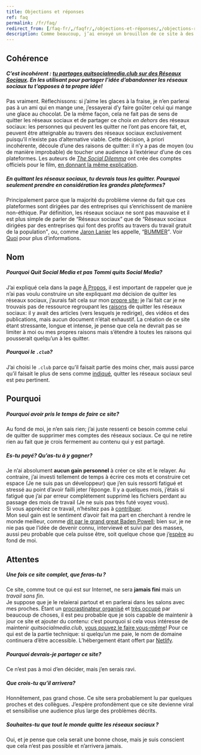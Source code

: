 ```yaml
---
title: Objections et réponses
ref: faq
permalink: /fr/faq/
redirect_from: [/faq-fr/,/faqfr/,/objections-et-réponses/,/objections-réponses/,/objections-et-reponses/,/objections-reponses/,/reponses/]
description: Comme beaucoup, j’ai envoyé un brouillon de ce site à des proches et des figures pour avoir leurs retours. J’adresse ici des réponses à certaines de leurs objections.
---
```

## Cohérence

##### *C’est incohérent : <u>tu partages <cite><a href="/">quitsocialmedia.club</a></cite> <b>sur des</b> Réseaux Sociaux</u>. En les utilisant pour partager l’idée d’abandonner les réseaux sociaux tu t’opposes à ta propre idée!*

Pas vraiment. Réflechissons: si j’aime les glaces à la fraise, je n’en parlerai pas à un ami qui en mange une, j’essayerai d’y faire goûter celui qui mange une glace au chocolat. De la même façon, cela ne fait pas de sens de quitter les réseaux sociaux et de partager ce choix *en dehors* des réseaux sociaux: les personnes qui peuvent les quitter ne l’ont pas encore fait, et, peuvent être atteignable au travers des réseaux sociaux exclusivement puisqu’il n’existe pas d’alternative viable.
Cette décision, à priori incohérente, découle d’une des raisons de quitter: il n’y a pas de moyen (ou de manière improbable) de toucher une audience à l’extérieur d’une de ces plateformes.
Les auteurs de <cite>[The Social Dilemma](https://thesocialdilemma.com 'The Social Dilemma')</cite> ont crée des comptes officiels pour le film, [en donnant la même explication](https://www.thesocialdilemma.com/code-of-ethics/ 'The Social Dilemma’s Code of Ethics').

##### *En quittant les réseaux sociaux, tu devrais **tous** les quitter. Pourquoi seulement prendre en considération les grandes plateformes?*

Principalement parce que la majorité du problème vienne du fait que ces plateformes sont dirigées par des entreprises qui s’enrichissent de manière non-éthique. Par définition, les réseaux sociaux ne sont pas mauvaise et il est plus simple de parler de <q>Réseaux sociaux</q> que de <q>Réseaux sociaux dirigées par des entreprises qui font des profits au travers du travail gratuit de la population</q>, ou, comme [Jaron Lanier](http://jaronlanier.com 'Jaron Lanier') les appelle, <q>[BUMMER](https://thefourthrevolution.org/wordpress/archives/6262 'How BUMMER Became a New Acronym for Social Media')</q>.
Voir [Quoi](/quoi) pour plus d’informations.

## Nom

##### *Pourquoi <cite>Quit Social Media</cite> et pas <cite>Tommi quits Social Media</cite>?*

J’ai expliqué cela dans la page [À Propos](/àPropos 'À propos - quitsocialmedia.club'), il est important de rappeler que je n’ai pas voulu construire un site expliquant *ma* décision de quitter les réseaux sociaux, j’aurais fait cela sur mon [propre site](https://tommi.space 'tommi.space'); je l’ai fait car je ne trouvais pas de ressource regroupant les [raisons](/pourquoi 'Pourquoi Quit Social Media') de quitter les réseaux sociaux: il y avait des articles (vers lesquels je redirige), des vidéos et des publications, mais aucun document n’était exhaustif. La création de ce site étant stressante, longue et intense, je pense que cela ne devrait pas se limiter à moi ou mes propres raisons mais s’étendre à toutes les raisons qui pousserait quelqu’un à les quitter.

##### *Pourquoi le `.club`?*

J’ai choisi le `.club` parce qu’il faisait partie des moins cher, mais aussi parce qu’il faisait le plus de sens comme [indiqué](/àPropos 'À propos - quitsocialmedia.club'), quitter les réseaux sociaux seul est peu pertinent.

## Pourquoi

##### *Pourquoi avoir pris le temps de faire ce site?*

Au fond de moi, je n’en sais rien; j’ai juste ressenti ce besoin comme celui de quitter de supprimer mes comptes des réseaux sociaux. Ce qui ne retire rien au fait que je crois fermement au contenu qui y est partagé.

##### *Es-tu payé? Qu’as-tu à y gagner?*

Je n’ai absolument **aucun gain personnel** à créer ce site et le relayer. Au contraire, j’ai investi tellement de temps à écrire ces mots et construire cet espace (Je ne suis pas un développeur) que j’en suis ressorti fatigué et stressé au point d’avoir failli jeter l’éponge. Il y a quelques mois, j’étais si fatigué que j’ai par erreur complétement supprimé les fichiers perdant au passage des mois de travail (Je ne suis pas très futé voyez vous).  
Si vous appréciez ce travail, n’hésitez pas à [contribuer](/contribuer 'Contribuer').  
Mon seul gain est le sentiment d’avoir fait ma part en cherchant à rendre le monde meilleur, comme [dit par le grand great Baden Powell](https://www.brainyquote.com/quotes/robert_badenpowell_753084 '«Try and leave this world a little better than you found it»'); bien sur, je ne nie pas que l’idée de devenir connu, interviewé et suivi par des masses, aussi peu probable que cela puisse être, soit quelque chose que j’[espère](#attentes) au fond de moi.

## Attentes

##### *Une fois ce site complet, que feras-tu ?*

Ce site, comme tout ce qui est sur Internet, ne sera **jamais fini** mais un *travail sans fin*.  
Je suppose que je le relaierai partout et en parlerai dans les salons avec mes proches. Étant un [procrastinateur organisé](http://structuredprocrastination.com 'Structured Procrastination') et [très occupé](https://tommi.space/now 'Tommi’s Now page') par beaucoup de choses, il est peu probable que je sois capable de maintenir à jour ce site et ajouter du contenu: c’est pourquoi si cela vous intéresse de maintenir *quitsocialmedia.club*, [vous pouvez le faire vous-même](/contribuer 'Contribuer')! Pour ce qui est de la partie technique: si quelqu’un me paie, le nom de domaine continuera d’être accessible. L’hébergement étant offert par [Netlify](https://netlify.com 'Netlify').

##### *Pourquoi devrais-je partager ce site?*

Ce n’est pas à moi d’en décider, mais j’en serais ravi.

##### *Que crois-tu qu’il arrivera?*

Honnêtement, pas grand chose. Ce site sera probablement lu par quelques proches et des collègues. J’espère profondèment que ce site devienne viral et sensibilise une audience plus large des problèmes décrits.

##### *Souhaites-tu que tout le monde quitte les réseaux sociaux ?*

Oui, et je pense que cela serait une bonne chose, mais je suis conscient que cela n’est pas possible et n’arrivera jamais.
